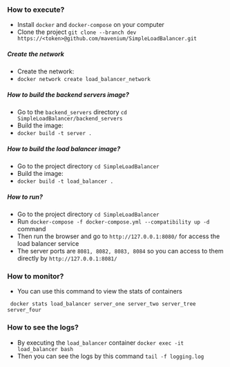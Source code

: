 ### How to execute?
- Install `docker` and `docker-compose` on your computer
- Clone the project `git clone --branch dev https://<token>@github.com/mavenium/SimpleLoadBalancer.git`

##### Create the network
- Create the network:
- `docker network create load_balancer_network`

##### How to build the backend servers image?
- Go to the `backend_servers` directory `cd SimpleLoadBalancer/backend_servers`
- Build the image:
- `docker build -t server .`

##### How to build the load balancer image?
- Go to the project directory `cd SimpleLoadBalancer`
- Build the image:
- `docker build -t load_balancer .`

##### How to run?
- Go to the project directory `cd SimpleLoadBalancer`
- Run `docker-compose -f docker-compose.yml --compatibility up -d` command
- Then run the browser and go to `http://127.0.0.1:8080/` for access the load balancer service
- The server ports are `8081, 8082, 8083, 8084` so you can access to them directly by `http://127.0.0.1:8081/`

### How to monitor?
- You can use this command to view the stats of containers
```
 docker stats load_balancer server_one server_two server_tree server_four
```

### How to see the logs?
- By executing the `load_balancer` container `docker exec -it load_balancer bash`
- Then you can see the logs by this command `tail -f logging.log`